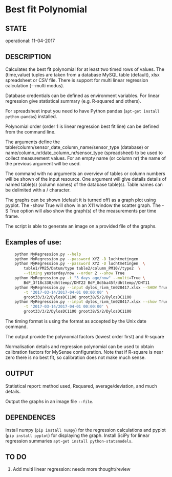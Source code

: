# Best fit Polynomial
## STATE
operational: 11-04-2017
## DESCRIPTION
Calculates the best fit polynomial for at least two timed rows of values. The (time,value) tuples are taken from a database MySQL table (default), xlsx spreadsheet or CSV file.
There is support for multi linear regression calculation (--multi modus).

Database credentials can be defined as environment variables.
For linear regression give statistical summary (e.g. R-squared and others).

For spreadsheet input you need to have Python pandas (`apt-get install python-pandas`) installed.

Polynomial order (order 1 is linear regression best fit line) can be defined from the command line.

The arguments define the table/column/sensor_date_column_name/sensor_type (database) or name/column_nr/date_column_nr/sensor_type (spreadsheet) to be used to collect measurement values. For an empty name (or column nr)  the name of the previous argument will be used.

The command with no arguments an overview of tables or column numbers will be shown of the input resource. One argument will give details details of named table(s) (column names) of the database table(s). Table names can be delimited with a / character. 

The graphs can be shown (default it is turned off) as a graph plot using pyplot.
The -show True will show in an X11 window the scatter graph. The -S True option will also show the graph(s) of the measurements per time frame.

The script is able to generate an image on a provided file of the graphs.

## Examples of use:
```bash
    python MyRegression.py --help
    python MyRegression.py --password XYZ -D luchtmetingen
    python MyRegression.py --password XYZ -D luchtmetingen  \
        table1/PM25/Datum/type table2/column_PM10//type2  \
        --timing yesterday/now --order 2 --show True
    python MyRegression.py -t "3 days ago/now" --multi=True \
        BdP_3f18c330/dhttemp//DHT22 BdP_8d5ba45f/dhttemp//DHT11
    python MyRegression.py --input dylos_rivm_tm020417.xlsx --SHOW True \
        -t '2017-03-14/2017-04-01 00:00:00' \
        groot33/3/2/DylosDC1100 groot38/5/2/DylosDC1100
    python MyRegression.py --input dylos_rivm_tm020417.xlsx --show True \
        -t '2017-03-14/2017-04-01 00:00:00' \
        groot33/3/2/DylosDC1100 groot38/5/2/DylosDC1100
```
The timing format is using the format as accepted by the Unix date command.

The output provide the polynomial factors (lowest order first) and R-square

Normalisation details and regression polynomial can be used to obtain calibration factors for MySense configuration. Note that if R-square is near zero there is no best fit, so calibration does not make much sense.

## OUTPUT
Statistical report: method used, Rsquared, average/deviation, and much details.

Output the graphs in an image file `--file`.

## DEPENDENCES
Install numpy (`pip install numpy`) for the regression calculations and pyplot (`pip install pyplot`) for displaying the graph.
Install SciPy for linear regression summaries `apt-get install python-statsmodels`.
## TO DO
1. Add multi linear regression: needs more thought/review

